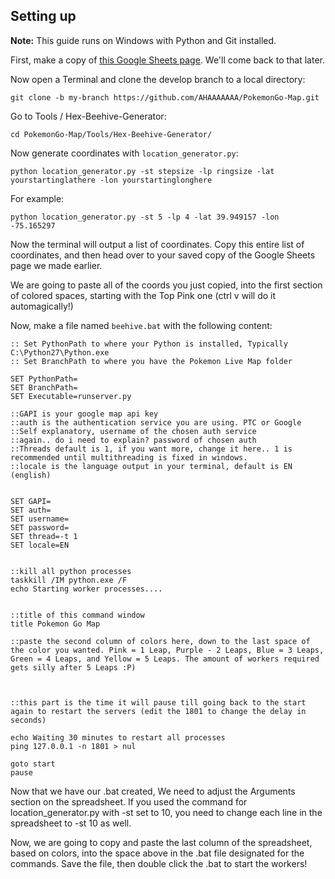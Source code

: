 ## Setting up

**Note:** This guide runs on Windows with Python and Git installed.

First, make a copy of [this Google Sheets page](https://docs.google.com/spreadsheets/d/1Uh4VITpCciSy8pRh9I7OZuNiM-LizyBJcU7WR8oi7yY/edit#gid=263691484). We'll come back to that later.

Now open a Terminal and clone the develop branch to a local directory:

```
git clone -b my-branch https://github.com/AHAAAAAAA/PokemonGo-Map.git
```

Go to Tools / Hex-Beehive-Generator:

```
cd PokemonGo-Map/Tools/Hex-Beehive-Generator/
```

Now generate coordinates with `location_generator.py`:

```
python location_generator.py -st stepsize -lp ringsize -lat yourstartinglathere -lon yourstartinglonghere  
```

For example:

```
python location_generator.py -st 5 -lp 4 -lat 39.949157 -lon -75.165297  
```

Now the terminal will output a list of coordinates. Copy this entire list of coordinates, and then head over to your saved copy of the Google Sheets page we made earlier.  

We are going to paste all of the coords you just copied, into the first section of colored spaces, starting with the Top Pink one (ctrl v will do it automagically!)  

Now, make a file named `beehive.bat` with the following content:

```  
:: Set PythonPath to where your Python is installed, Typically C:\Python27\Python.exe  
:: Set BranchPath to where you have the Pokemon Live Map folder  

SET PythonPath=  
SET BranchPath=  
SET Executable=runserver.py  

::GAPI is your google map api key  
::auth is the authentication service you are using. PTC or Google  
::Self explanatory, username of the chosen auth service  
::again.. do i need to explain? password of chosen auth  
::Threads default is 1, if you want more, change it here.. 1 is recommended until multithreading is fixed in windows.  
::locale is the language output in your terminal, default is EN (english)  


SET GAPI=  
SET auth=  
SET username=  
SET password=  
SET thread=-t 1  
SET locale=EN  


::kill all python processes  
taskkill /IM python.exe /F
echo Starting worker processes....


::title of this command window  
title Pokemon Go Map

::paste the second column of colors here, down to the last space of the color you wanted. Pink = 1 Leap, Purple - 2 Leaps, Blue = 3 Leaps, Green = 4 Leaps, and Yellow = 5 Leaps. The amount of workers required gets silly after 5 Leaps :P)  



::this part is the time it will pause till going back to the start again to restart the servers (edit the 1801 to change the delay in seconds)  

echo Waiting 30 minutes to restart all processes  
ping 127.0.0.1 -n 1801 > nul  

goto start  
pause  
```

Now that we have our .bat created, We need to adjust the Arguments section on the spreadsheet. If you used the command for location_generator.py with -st set to 10, you need to change each line in the spreadsheet to -st 10 as well.

Now, we are going to copy and paste the last column of the spreadsheet, based on colors, into the space above in the .bat file designated for the commands. Save the file, then double click the .bat to start the workers!